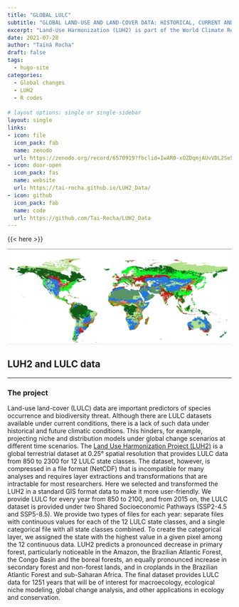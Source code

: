 ```yaml
---
title: "GLOBAL LULC"
subtitle: "GLOBAL LAND-USE AND LAND-COVER DATA: HISTORICAL, CURRENT AND FUTURE SCENARIOS"
excerpt: "Land-Use Harmonization (LUH2) is part of the World Climate Research Program Coupled Model Intercomparison Project of advanced Earth System Models (ESM) able to estimate the combined effects of human activities (e.g. land use and fossil fuel emissions) on the carbon-climate system. Here I managed the LUH2 data from years 850 to 2100 and convert from NetCDF to TIFF format. I also create a new categorical data that is a land use land cover (LULC) based on raw LUH2 data"
date: 2021-07-28
author: "Tainá Rocha"
draft: false
tags:
  - hugo-site
categories:
  - Global changes
  - LUH2
  - R codes
  
# layout options: single or single-sidebar
layout: single
links:
- icon: file
  icon_pack: fab
  name: zenodo
  url: https://zenodo.org/record/6570919?fbclid=IwAR0-xOZDqmjAUvVDL2Se5zIDycGg9kAQjA5_ajrA11p0GWKt1h2bhVOctfs#.Yr-AS9LMLiH
- icon: door-open
  icon_pack: fas
  name: website
  url: https://tai-rocha.github.io/LUH2_Data/
- icon: github
  icon_pack: fab
  name: code
  url: https://github.com/Tai-Rocha/LUH2_Data
---
```


{{< here >}}

![Tachyons Logo Script](tachyons-logo-script.png)

## LUH2 and LULC data

---

### The project

Land-use land-cover (LULC) data are important predictors of species occurrence and biodiversity threat. Although there are LULC datasets available under current conditions, there is a lack of such data under historical and future climatic conditions. This hinders, for example, projecting niche and distribution models under global change scenarios at different time scenarios. The [Land Use Harmonization Project (LUH2)](https://luh.umd.edu/) is a global terrestrial dataset at 0.25° spatial resolution that provides LULC data from 850 to 2300 for 12 LULC state classes. The dataset, however, is compressed in a file format (NetCDF) that is incompatible for many analyses and requires layer extractions and transformations that are intractable for most researchers. Here we selected and transformed the LUH2 in a standard GIS format data to make it more user-friendly. We provide LULC for every year from 850 to 2100, and from 2015 on, the LULC dataset is provided under two Shared Socioeconomic Pathways (SSP2-4.5 and SSP5-8.5). We provide two types of files for each year: separate files with continuous values for each of the 12 LULC state classes, and a single categorical file with all state classes combined. To create the categorical layer, we assigned the state with the highest value in a given pixel among the 12 continuous data. LUH2 predicts a pronounced decrease in primary forest, particularly noticeable in the Amazon, the Brazilian Atlantic Forest, the Congo Basin and the boreal forests, an equally pronounced increase in secondary forest and non-forest lands, and in croplands in the Brazilian Atlantic Forest and sub-Saharan Africa. The final dataset provides LULC data for 1251 years that will be of interest for macroecology, ecological niche modeling, global change analysis, and other applications in ecology and conservation.
